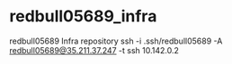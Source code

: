 # redbull05689_infra
redbull05689 Infra repository
ssh -i .ssh/redbull05689 -A redbull05689@35.211.37.247 -t ssh 10.142.0.2
